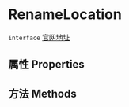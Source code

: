 # RenameLocation
`interface` [官网地址](https://microsoft.github.io/monaco-editor/docs.html#interfaces/languages.RenameLocation.html)
## 属性 Properties
## 方法 Methods

